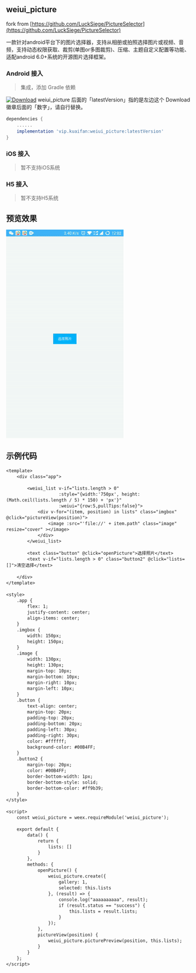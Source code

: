 ## weiui_picture

fork from [https://github.com/LuckSiege/PictureSelector](https://github.com/LuckSiege/PictureSelector)

一款针对android平台下的图片选择器，支持从相册或拍照选择图片或视频、音频，支持动态权限获取、裁剪(单图or多图裁剪)、压缩、主题自定义配置等功能、适配android 6.0+系统的开源图片选择框架。

### Android 接入

> 集成，添加 Gradle 依赖

[![Download](https://api.bintray.com/packages/kuaifan/maven/weiui_picture/images/download.svg)](https://bintray.com/kuaifan/maven/weiui_picture/_latestVersion) weiui_picture 后面的「latestVersion」指的是左边这个 Download 徽章后面的「数字」，请自行替换。

```groovy
dependencies {
    ......
    implementation 'vip.kuaifan:weiui_picture:latestVersion'
}
```

### iOS 接入
> 暂不支持iOS系统

### H5 接入
> 暂不支持H5系统

## 预览效果

![](media/ezgif-4-8e03e2be73.gif)

## 示例代码

```vue
<template>
    <div class="app">

        <weiui_list v-if="lists.length > 0"
                    :style="{width:'750px', height: (Math.ceil(lists.length / 5) * 150) + 'px'}"
                    :weiui="{row:5,pullTips:false}">
            <div v-for="(item, position) in lists" class="imgbox" @click="pictureView(position)">
                <image :src="'file://' + item.path" class="image" resize="cover" ></image>
            </div>
        </weiui_list>

        <text class="button" @click="openPicture">选择照片</text>
        <text v-if="lists.length > 0" class="button2" @click="lists=[]">清空选择</text>

    </div>
</template>

<style>
    .app {
        flex: 1;
        justify-content: center;
        align-items: center;
    }
    .imgbox {
        width: 150px;
        height: 150px;
    }
    .image {
        width: 130px;
        height: 130px;
        margin-top: 10px;
        margin-bottom: 10px;
        margin-right: 10px;
        margin-left: 10px;
    }
    .button {
        text-align: center;
        margin-top: 20px;
        padding-top: 20px;
        padding-bottom: 20px;
        padding-left: 30px;
        padding-right: 30px;
        color: #ffffff;
        background-color: #00B4FF;
    }
    .button2 {
        margin-top: 20px;
        color: #00B4FF;
        border-bottom-width: 1px;
        border-bottom-style: solid;
        border-bottom-color: #ff9b39;
    }
</style>

<script>
    const weiui_picture = weex.requireModule('weiui_picture');

    export default {
        data() {
            return {
                lists: []
            }
        },
        methods: {
            openPicture() {
                weiui_picture.create({
                    gallery: 1,
                    selected: this.lists
                }, (result) => {
                    console.log("aaaaaaaaaa", result);
                    if (result.status == "success") {
                        this.lists = result.lists;
                    }
                });
            },
            pictureView(position) {
                weiui_picture.picturePreview(position, this.lists);
            }
        }
    };
</script>
```


